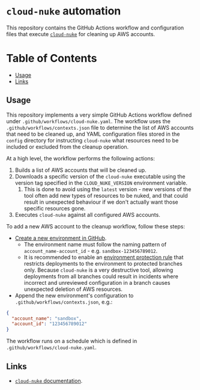 # `cloud-nuke` automation

This repository contains the GitHub Actions workflow and configuration files that execute 
[`cloud-nuke`](https://github.com/gruntwork-io/cloud-nuke) for cleaning up AWS accounts.

# Table of Contents

- [Usage](#usage)
- [Links](#links)

## Usage

This repository implements a very simple GitHub Actions workflow defined under `.github/workflows/cloud-nuke.yaml`. The
workflow uses the `.github/workflows/contexts.json` file to determine the list of AWS accounts that need to be cleaned
up, and YAML configuration files stored in the `config` directory for instructing `cloud-nuke` what resources need to
be included or excluded from the cleanup operation.

At a high level, the workflow performs the following actions:

1. Builds a list of AWS accounts that will be cleaned up.
2. Downloads a specific version of the  `cloud-nuke` executable using the version tag specified in the 
   `CLOUD_NUKE_VERSION` environment variable.
   1. This is done to avoid using the `latest` version - new versions of the tool often add new types of resources to be
      nuked, and that could result in unexpected behaviour if we don't actually want those specific resources gone.
3. Executes `cloud-nuke` against all configured AWS accounts.

To add a new AWS account to the cleanup workflow, follow these steps:

- [Create a new environment in GitHub](https://docs.github.com/en/actions/reference/environments#creating-an-environment).
  - The environment name must follow the naming pattern of `account_name-account_id` - e.g. `sandbox-123456789012`.
  - It is recommended to enable an [environment protection rule](https://docs.github.com/en/actions/deployment/targeting-different-environments/using-environments-for-deployment#deployment-branches)
    that restricts deployments to the environment to protected branches only. Because `cloud-nuke` is a very destructive
    tool, allowing deployments from all branches could result in incidents where incorrect and unreviewed configuration 
    in a branch causes unexpected deletion of AWS resources.
- Append the new environment's configuration to `.github/workflows/contexts.json`, e.g.:
```json
{
  "account_name": "sandbox",
  "account_id": "123456789012"
}
```

The workflow runs on a schedule which is defined in `.github/workflows/cloud-nuke.yaml`.

## Links

- [`cloud-nuke` documentation](https://github.com/gruntwork-io/cloud-nuke).
